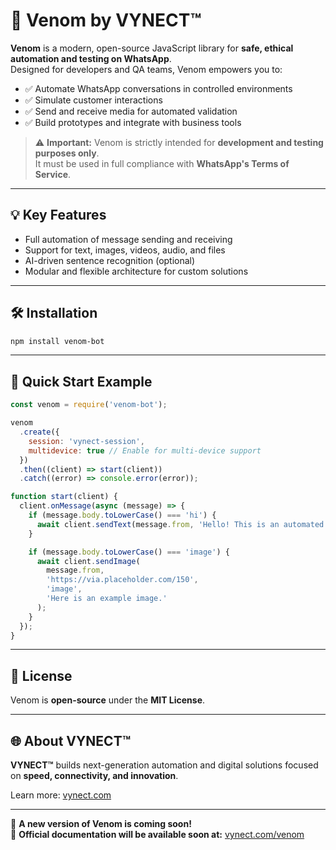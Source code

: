 # 🚀 Venom by VYNECT™

**Venom** is a modern, open-source JavaScript library for **safe, ethical automation and testing on WhatsApp**.  
Designed for developers and QA teams, Venom empowers you to:

- ✅ Automate WhatsApp conversations in controlled environments  
- ✅ Simulate customer interactions  
- ✅ Send and receive media for automated validation  
- ✅ Build prototypes and integrate with business tools

> ⚠️ **Important:** Venom is strictly intended for **development and testing purposes only**.  
It must be used in full compliance with **WhatsApp's Terms of Service**.

---

## 💡 Key Features

- Full automation of message sending and receiving
- Support for text, images, videos, audio, and files
- AI-driven sentence recognition (optional)
- Modular and flexible architecture for custom solutions

---

## 🛠 Installation

```bash
npm install venom-bot
```

---

## 🚀 Quick Start Example

```javascript
const venom = require('venom-bot');

venom
  .create({
    session: 'vynect-session',
    multidevice: true // Enable for multi-device support
  })
  .then((client) => start(client))
  .catch((error) => console.error(error));

function start(client) {
  client.onMessage(async (message) => {
    if (message.body.toLowerCase() === 'hi') {
      await client.sendText(message.from, 'Hello! This is an automated response powered by Venom.');
    }

    if (message.body.toLowerCase() === 'image') {
      await client.sendImage(
        message.from,
        'https://via.placeholder.com/150',
        'image',
        'Here is an example image.'
      );
    }
  });
}
```

---

## 📄 License

Venom is **open-source** under the **MIT License**.

---

## 🌐 About VYNECT™

**VYNECT™** builds next-generation automation and digital solutions focused on **speed, connectivity, and innovation**.

Learn more: [vynect.com](https://vynect.com)

---

🚀 **A new version of Venom is coming soon!**  
📘 **Official documentation will be available soon at:** [vynect.com/venom](https://vynect.com/venom)
